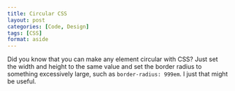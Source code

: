 ```yaml
---
title: Circular CSS
layout: post
categories: [Code, Design]
tags: [CSS]
format: aside
---
```


Did you know that you can make any element circular with CSS? Just set the width and height to the same value and set the border radius to something excessively large, such as `border-radius: 999em`. I just that might be useful.
